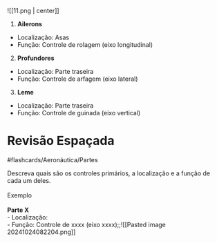 ![[11.png | center]]

1. **Ailerons**

- Localização: Asas
- Função: Controle de rolagem (eixo longitudinal)

2. **Profundores**

- Localização: Parte traseira
- Função: Controle de arfagem (eixo lateral)

3. **Leme**

- Localização: Parte traseira
- Função: Controle de guinada (eixo vertical)

# Revisão Espaçada
#flashcards/Aeronáutica/Partes 

Descreva quais são os controles primários, a localização e a função de cada um deles. <br><br> Exemplo <br><br>**Parte X**<br>- Localização:<br>- Função: Controle de xxxx (eixo xxxx);;![[Pasted image 20241024082204.png]]
<!--SR:!2025-06-27,164,310-->